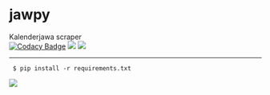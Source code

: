 # jawpy  
Kalenderjawa scraper  
[![Codacy Badge](https://api.codacy.com/project/badge/Grade/33e0b107a9b24b7c8d44a5db0a5f1859)](https://www.codacy.com/manual/sinkaroid/jawpy?utm_source=github.com&amp;utm_medium=referral&amp;utm_content=sinkaroid/jawpy&amp;utm_campaign=Badge_Grade) [![](https://img.shields.io/badge/codename-jowo-violet)](https://github.com/sinkaroid/jawpy) [![](https://img.shields.io/pypi/v/beautifulsoup4)](https://pypi.org/project/beautifulsoup4/)  

----
     $ pip install -r requirements.txt  

![](https://i.imgur.com/RCRBOAo.png)